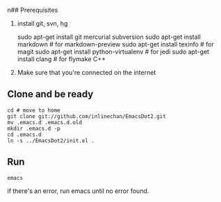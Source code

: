 n## Prerequisites

1. install git, svn, hg

    sudo apt-get install git mercurial subversion
    sudo apt-get install markdown               # for markdown-preview
    sudo apt-get install texinfo                # for magit
    sudo apt-get install python-virtualenv      # for jedi
    sudo apt-get install clang                  # for flymake C++
    
2. Make sure that you're connected on the internet

## Clone and be ready

    cd # move to home
    git clone git://github.com/inlinechan/EmacsDot2.git
    mv .emacs.d .emacs.d.old
    mkdir .emacs.d -p
    cd .emacs.d
    ln -s ../EmacsDot2/init.el .

## Run

    emacs

if there's an error, run emacs until no error found.
